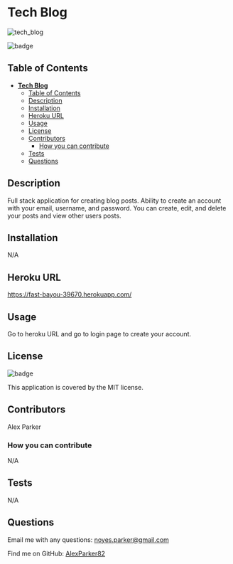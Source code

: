 # **Tech Blog**

![tech_blog](https://user-images.githubusercontent.com/82096138/137519922-511c8794-86b4-4175-a451-1500b1309af7.png)

![badge](https://img.shields.io/badge/License-MIT-yellow.svg)

## Table of Contents
- [**Tech Blog**](#tech-blog)
  - [Table of Contents](#table-of-contents)
  - [Description](#description)
  - [Installation](#installation)
  - [Heroku URL](#heroku-url)
  - [Usage](#usage)
  - [License](#license)
  - [Contributors](#contributors)
    - [How you can contribute](#how-you-can-contribute)
  - [Tests](#tests)
  - [Questions](#questions)

## Description
Full stack application for creating blog posts. Ability to create an account with your email, username, and password.  You can create, edit, and delete your posts and view other users posts.

## Installation
N/A

## Heroku URL
https://fast-bayou-39670.herokuapp.com/

## Usage
Go to heroku URL and go to login page to create your account.

## License
![badge](https://img.shields.io/badge/License-MIT-yellow.svg)
    
This application is covered by the MIT license. 

## Contributors
Alex Parker

### How you can contribute
N/A

## Tests
N/A

## Questions

Email me with any questions: noyes.parker@gmail.com

Find me on GitHub: [AlexParker82](https://github.com/AlexParker82)
